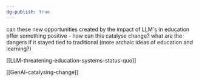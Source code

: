 ```yaml
---
dg-publish: true
---
```

can these new opportunities created by the impact of LLM's in education offer something positive - how can this catalyse change? what are the dangers if it stayed tied to traditional (more archaic ideas of education and learning?) 

[[LLM-threatening-education-systems-status-quo]]

[[GenAI-catalysing-change]]
